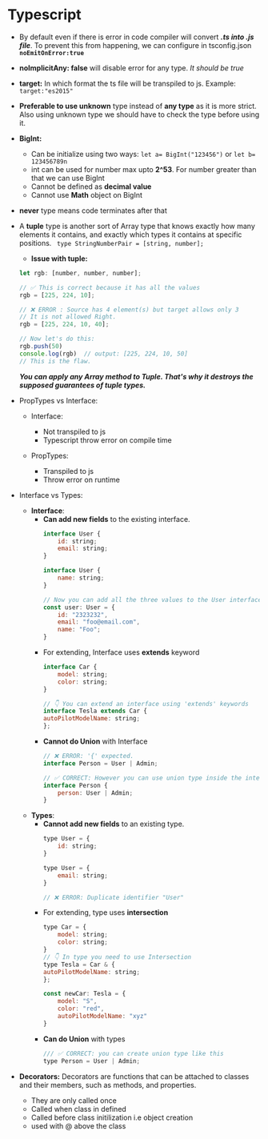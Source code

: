 # Typescript

- By default even if there is error in code compiler will convert ***.ts into .js file***. To prevent this from happening, we can configure in tsconfig.json **```noEmitOnError:true```**
- **noImplicitAny: false** will disable error for any type. *It should be true*
- **target:** In which format the ts file will be transpiled to js. Example: ```target:"es2015"```
- **Preferable to use unknown** type instead of **any type** as it is more strict.
Also using unknown type we should have to check the type before using it.
- **BigInt:**
    - Can be initialize using two ways: ```let a= BigInt("123456")``` or ```let b= 123456789n```
    - int can be used for number max upto **2^53**. For number greater than that we can use BigInt
    - Cannot be defined as **decimal value**
    - Cannot use **Math** object on BigInt

- **never** type means code terminates after that    
- A **tuple** type is another sort of Array type that knows exactly how many elements it contains, and exactly which types it contains at specific positions.
    ``` type StringNumberPair = [string, number];```<br>
    - **Issue with tuple:**
    ```js
    let rgb: [number, number, number];

    // ✅ This is correct because it has all the values
    rgb = [225, 224, 10];

    // ❌ ERROR : Source has 4 element(s) but target allows only 3
    // It is not allowed Right.
    rgb = [225, 224, 10, 40];   

    // Now let's do this:
    rgb.push(50)
    console.log(rgb)  // output: [225, 224, 10, 50]
    // This is the flaw.
    ```
    ***You can apply any Array method to Tuple. That's why it destroys the supposed guarantees of tuple types.***

- PropTypes vs Interface:
    - Interface:
        - Not transpiled to js
        - Typescript throw error on compile time

    - PropTypes:
        - Transpiled to js
        - Throw error on runtime   

- Interface vs Types:
    - **Interface**:
        - **Can add new fields** to the existing interface.<br/>
            ```js
            interface User {
                id: string;    
                email: string;
            }

            interface User {
                name: string;
            }

            // Now you can add all the three values to the User interface
            const user: User = {
                id: "2323232",
                email: "foo@email.com",
                name: "Foo";
            }
            ```
        - For extending, Interface uses **extends** keyword
            ```js
            interface Car {
                model: string;
                color: string;
            }

            // 👇 You can extend an interface using 'extends' keywords
            interface Tesla extends Car {
            autoPilotModelName: string;
            };
            ```
        - **Cannot do Union** with Interface 
            ```js
            // ❌ ERROR: '{' expected.
            interface Person = User | Admin; 
            
            // ✅ CORRECT: However you can use union type inside the interface
            interface Person {
                person: User | Admin;
            }
            ```
    - **Types**:
        - **Cannot add new fields** to an existing type.<br/>
            ```javascript
            type User = {
                id: string;
            }

            type User = {
                email: string;
            }

            // ❌ ERROR: Duplicate identifier "User"
            ```
        - For extending, type uses **intersection**
            ```js
           type Car = {
                model: string;
                color: string;
            }
            // 👇 In type you need to use Intersection
            type Tesla = Car & {
            autoPilotModelName: string;
            };

            const newCar: Tesla = {
                model: "S",
                color: "red",
                autoPilotModelName: "xyz"
            }
            ```
        - **Can do Union** with types 
            ```js
            /// ✅ CORRECT: you can create union type like this
            type Person = User | Admin;
            ```       

- **Decorators:** Decorators are functions that can be attached to classes and their members, such as methods, and properties.
    - They are only called once
    - Called when class in defined
    - Called before class initilization i.e object creation
    - used with @ above the class             
              


          